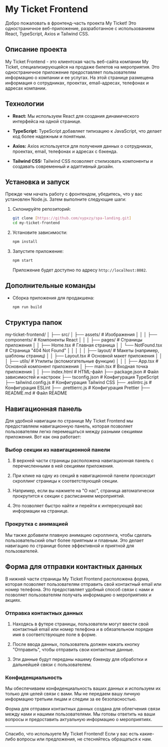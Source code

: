 # My Ticket Frontend

Добро пожаловать в фронтенд-часть проекта My Ticket! Это одностраничное веб-приложение, разработанное с использованием React, TypeScript, Axios и Tailwind CSS.

## Описание проекта

My Ticket Frontend - это клиентская часть веб-сайта компании My Ticket, специализирующейся на продаже билетов на мероприятия. Это одностраничное приложение предоставляет пользователям информацию о компании и ее услугах. На этой странице размещена информация о сотрудниках, проектах, email-адресах, телефонах и адресах компании.


## Технологии

- **React:** Мы используем React для создания динамического интерфейса на одной странице.

- **TypeScript:** TypeScript добавляет типизацию к JavaScript, что делает код более надежным и понятным.

- **Axios:** Axios используется для получения данных о сотрудниках, проектах, email, телефонах и адресах с бэкенда.

- **Tailwind CSS:** Tailwind CSS позволяет стилизовать компоненты и создавать современный и адаптивный дизайн.

## Установка и запуск

Прежде чем начать работу с фронтендом, убедитесь, что у вас установлен Node.js. Затем выполните следующие шаги:

1. Склонируйте репозиторий:

   ```bash
   git clone [https://github.com/xypxzy/spa-landing.git]
   cd my-ticket-frontend
   ```

2. Установите зависимости:

   ```bash
   npm install
   ```

3. Запустите приложение:

   ```bash
   npm start
   ```

   Приложение будет доступно по адресу `http://localhost:8082`.

## Дополнительные команды

- Сборка приложения для продакшена:

  ```bash
  npm run build
  ```

## Структура папок
my-ticket-frontend/
│
├── src/
│   ├── assets/                 # Изображения
│   │
│   ├── components/             # Компоненты React
│   │
│   ├── pages/                  # Страницы приложения
│   │   ├── Home.tsx            # Главная страница
│   │   └── NotFound.tsx        # Страница "404 Not Found"
│   │
│   │
│   ├── layout/                 # Макеты (например, шаблоны страниц)
│   │   ├── Layout.tsx          # Основной макет приложения
│   │
│   ├── utils/                  # Утилиты (вспомогательные функции)
│   │
│   ├── App.tsx                 # Основной компонент приложения
│   ├── main.tsx                # Входная точка приложения
│
│
├── index.html                  # HTML-файл
├── package.json                # Файл зависимостей и настроек
├── tsconfig.json               # Конфигурация TypeScript
├── tailwind.config.js          # Конфигурация Tailwind CSS
├── .eslintrc.js                # Конфигурация ESLint
├── .prettierrc.js              # Конфигурация Prettier
├── README.md                   # Файл README

## Навигационная панель

Для удобной навигации по странице My Ticket Frontend мы предоставляем навигационную панель, которая позволяет пользователям легко перемещаться между разными секциями приложения. Вот как она работает:

### Выбор секции из навигационной панели

1. В верхней части страницы расположена навигационная панель с перечисленными в ней секциями приложения.

2. При клике на одну из секций в навигационной панели происходит скроллинг страницы к соответствующей секции.

3. Например, если вы нажмете на "О нас", страница автоматически прокрутится к секции с расписанием мероприятий.

4. Это позволяет быстро найти и перейти к интересующей вас информации на странице.

### Прокрутка с анимацией

Мы также добавили плавную анимацию скроллинга, чтобы сделать пользовательский опыт более приятным и плавным. Это делает навигацию по странице более эффективной и приятной для пользователей.

## Форма для отправки контактных данных

В нижней части страницы My Ticket Frontend расположена форма, которая позволяет пользователям отправить свой контактный email или номер телефона. Это предоставляет удобный способ связи с нами и позволяет пользователям получать информацию о мероприятиях и акциях.

### Отправка контактных данных

1. Находясь в футере страницы, пользователи могут ввести свой контактный email или номер телефона и в обязательном порядке имя в соответствующее поле в форме.

2. После ввода данных, пользователь должен нажать кнопку "Отправить", чтобы отправить свои контактные данные.

3. Эти данные будут переданы нашему бэкенду для обработки и дальнейшей связи с пользователем.

### Конфиденциальность

Мы обеспечиваем конфиденциальность ваших данных и используем их только для целей связи с вами. Мы не передаем вашу личную информацию третьим лицам и следим за ее безопасностью.

Форма для отправки контактных данных создана для облегчения связи между нами и нашими пользователями. Мы готовы ответить на ваши вопросы и предоставить актуальную информацию о мероприятиях.


---

Спасибо, что используете My Ticket Frontend! Если у вас есть какие-либо вопросы или предложения, не стесняйтесь обращаться к нам.
